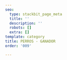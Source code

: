 ```yaml
---
seo:
  type: stackbit_page_meta
  title: ''
  description: ''
  robots: []
  extra: []
template: category
title: PERROS - GANADOR
order: '009'

---
```

